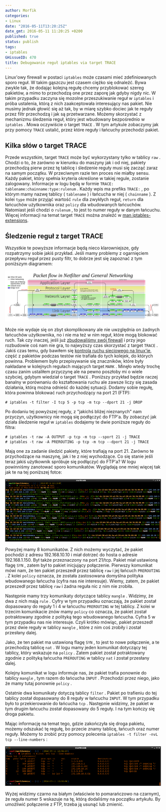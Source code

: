 ```yaml
---
author: Morfik
categories:
- Linux
date: "2016-05-11T13:20:25Z"
date_gmt: 2016-05-11 11:20:25 +0200
published: true
status: publish
tags:
- iptables
GHissueID: 470
title: Debugowanie reguł iptables via target TRACE
---
```


Linux'owy firewall w postaci `iptables` może czasami mieć zdefiniowanych sporo reguł. W takim
gąszczu jest czasem ciężko się odnaleźć. Bywa zwykle tak, że dodając kolejną regułę chcemy
przyblokować szereg pakietów, a mimo to przechodzą one przez zaporę jak gdyby nigdy nic. W takim
przypadku zaczyna się mozolne przeszukiwanie reguł w `iptables` i próba ustalenia, którą z nich
zaakceptowała interesujący nas pakiet. Nie musimy jednak głowić się aż tak, by w miarę szybko dociec
jak te reguły przez filtr przechodzą i jak są przetwarzane. Możemy skorzystać z mechanizmu śledzenia
reguł, który jest wbudowany bezpośrednio w `iptables` . Mowa oczywiście o target `TRACE` . W tym
artykule zobaczymy jak przy pomocy `TRACE` ustalić, przez które reguły i łańcuchy przechodzi pakiet.

<!--more-->
## Kilka słów o target TRACE

Przede wszystkim, target `TRACE` może być wykorzystany tylko w tablicy `raw` . Chodzi o to, że
zarówno w kierunku do maszyny jak i od niej, pakiety przechodzą pierw przez tę tablicę i śledzenie
reguły musi się zacząć zaraz na samym początku. W przeciwnym razie ten proces nie miałby sensu.
Każdy pakiet, który spełnia kryteria określone w takiej regule, zostanie zalogowany. Informacje w
logu będą w formie `TRACE: tablename:chainname:type:rulenum` . Każdy wpis ma prefiks `TRACE:` , po
którym mamy nazwę tablicy ( `tablename` ) i łańcucha w niej ( `chainname` ). Z kolei `type` może
przyjąć wartość `rule` dla zwykłych reguł, `return` dla łańcuchów użytkownika oraz `policy` dla
wbudowanych łańcuchów. Natomiast jeśli chodzi o `rulenum` , to jest to numer reguły w danym
łańcuchu. Więcej informacji na temat target `TRACE` można znaleźć w [man
iptables-extensions](http://manpages.ubuntu.com/manpages/xenial/en/man8/iptables-extensions.8.html).

## Śledzenie reguł z target TRACE

Wszystkie te powyższe informacje będą nieco klarowniejsze, gdy rozpatrzymy sobie jakiś przykład.
Jeśli mamy problemy z ogarnięciem przepływu reguł przez pusty filtr, to dobrze jest się zapoznać z
tym poniższym diagramem:

![iptables-przeplyw-pakietow-netfilter](/img/2016/05/1.iptables-przeplyw-pakietow-netfilter.png#huge)

Może nie wydaje się on zbyt skomplikowany ale nie uwzględnia on żadnych łańcuchów użytkownika, no i
nie ma też w nim reguł, które mogą blokować ruch. Tak czy inaczej, jeśli już [zbudowaliśmy swój
firewall](/post/firewall-na-linuxowe-maszyny-klienckie/) i przy jego rozbudowie coś
nam nie gra, to najwyższy czas skorzystać z target `TRACE` . Jakiś czas temu, gdy bawiłem się
[kontrolą ruchu sieciowego na
linux'ie](/post/ksztaltowanie-ruchu-sieciowego-traffic-control/), część z pakietów
podczas testów nie trafiała do tych kolejek, do których powinna. Problemem było przepisywanie się
znaczników, które były nakładane w kolejnych regułach mających target `MARK` . Minęło wtedy trochę
czasu zanim ustaliłem przyczynę ale na pewno poszłoby mi o wiele szybciej, gdybym wiedział o target
`TRACE` . Poniższy przykład będzie raczej banalny w porównaniu do kształtowania ruchu ale zawsze
liczy się zasada działania, którą można odnieść do każdej sytuacji. Dodamy sobie regułę, która
powinna blokować ruch przychodzący na port 21 (FTP):

    # iptables -t filter -I tcp 5 -p tcp -m tcp --dport 21 -j DROP

Po dodaniu tej powyższej reguły, z "jakichś bliżej nieznanych" nam przyczyn, użytkownicy nie mogą
się podłączyć do FTP'a. By zobaczyć jak działa śledzenie reguł w `iptables` dodajemy te dwie
poniższe reguły do filtra:

    # iptables -t raw -A OUTPUT -p tcp -m tcp --sport 21 -j TRACE
    # iptables -t raw -A PREROUTING -p tcp -m tcp --dport 21 -j TRACE

Mają one za zadanie śledzić pakiety, które trafiają na port 21. Zarówno te przychodzące na maszynę,
jak i te z niej wychodzące. Co się stanie jeśli teraz jakiś użytkownik spróbuje się podłączyć do
FTP'a? W logu powinniśmy zanotować sporo komunikatów. Wyglądają one mniej więcej tak jak te na tej
poniższej fotce:

![target-trace-iptables-log-pakiet](/img/2016/05/2.target-trace-iptables-log-pakiet.png#huge)

Powyżej mamy 8 komunikatów. Z nich możemy wyczytać, że pakiet pochodzi z adresu 192.168.10.10 i miał
dotrzeć do hosta o adresie 192.168.1.150. Był także przeznaczony na port 21/tcp. Pakiet miał
ustawioną flagę `SYN` , zatem był to pakiet inicjujący połączenie. Pierwszy komunikat mówi nam, że
ten pakiet przeszedł przez tablicę `raw` i jej łańcuch `PREROUTING` . Z kolei `policy` oznacza, że
została zastosowana domyślna polityka wbudowanego łańcucha (cyfra nas nie interesuje). Wiemy, zatem,
że pakiet przeszedł przez tablicę `raw` i żadna reguła nic z nim nie zrobiła.

Następnie mamy trzy komunikaty dotyczące tablicy `mangle` . Widzimy, że dwa z nich mają `rule` .
Cyfry w tym przypadku oznaczają, że pakiet został dopasowany do reguły 1 i 4 w łańcuchu `PREROUTING`
w tej tablicy. Z kolei w trzecim komunikacie znów mamy `policy` co oznacza, że pakiet został
potraktowany zgodnie z polityką tego wbudowanego łańcucha. Cyfra 5 w tym przypadku nas nie
interesuje. Czyli krótko mówiąc, pakiet przeszedł przez dwie reguły w tablicy `mangle` , które z nim
coś zrobiły i został przesłany dalej.

Jako, że ten pakiet ma ustawioną flagę `SYN` , to jest to nowe połączenie, a te przechodzą tablicę
`nat` . W logu mamy jeden komunikat dotyczący tej tablicy, który wskazuje na `policy` . Zatem pakiet
został potraktowany zgodnie z polityką łańcucha `PREROUTING` w tablicy `nat` i został przesłany
dalej.

Kolejny komunikat w logu informuje nas, że pakiet trafia ponownie do tablicy `mangle` , tym razem do
łańcucha `INPUT` . Przechodzi przez niego, jako że mamy tutaj ponownie `policy` .

Ostatnie dwa komunikaty dotyczą tablicy `filter` . Pakiet po trafieniu do tej tablicy został
dopasowany do 8 reguły w łańcuchu `INPUT`. W tym przypadku było to przekierowanie do łańcucha
`tcp` . Następnie widzimy, że pakiet w tym drugim łańcuchu został dopasowany do 5 reguły. I na tym
kończy się droga pakietu.

Mając informację na temat tego, gdzie zakończyła się droga pakietu, możemy odszukać tę regułę, bo
przecie znamy tablicę, łańcuch oraz numer reguły. Możemy to zrobić przy pomocy polecenia `iptables
-t filter -nvL tcp --line-numbers` :

![target-trace-iptables-regula](/img/2016/05/3.target-trace-iptables-regula.png#huge)

Wyżej widzimy czarno na białym (właściwie to pomarańczowo na czarnym), że reguła numer 5 wskazuje na
tę, którą dodaliśmy na początku artykułu. By umożliwić połączenie z FTP, trzeba ją usunąć lub
zmienić.
